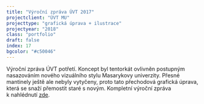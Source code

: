 ```yaml
---
title: "Výroční zpráva ÚVT 2017"
projectclient: "ÚVT MU"
projecttype: "grafická úprava + ilustrace"
projectyear: "2018"
class: "portfolio"
draft: false
index: 17
bgcolor: "#c50046"
---
```



Výroční zpráva ÚVT potřetí. Koncept byl tentorkát ovlivněn postupným nasazováním nového vizuálního stylu Masarykovy univerzity. Přesné mantinely ještě ale nebyly vytyčeny, proto tato přechodová grafická úprava, která se snaží přemostit staré s&nbsp;novým. Kompletní výroční zpráva k&nbsp;nahlédnutí [zde](https://www.ics.muni.cz/media/3119306/uvt_vyrocni_zprava_2017.pdf).